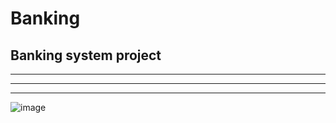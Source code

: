 # Banking
Banking system project
---
---
---
___

![image](https://github.com/user-attachments/assets/f03eb64e-63cc-42ce-b9c7-24d5b9169bd1)
